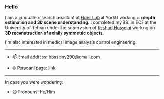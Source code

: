 ### Hello

I am a graduate research assistant at <a href="https://www.elderlab.yorku.ca/" class="">Elder Lab</a> at YorkU working on **depth estimation and 3D scene understanding**. I completed my BS. in ECE at the University of Tehran under the supervision of <a href="https://ece.ut.ac.ir/en/%D8%A7%D8%B2%D9%85%D8%A7%DB%8C%D8%B4%DA%AF%D8%A7%D9%87-%D8%A8%DB%8C%D9%86%D8%A7%DB%8C%DB%8C-%D9%88-%D8%B4%D9%86%D9%88%D8%A7%DB%8C%DB%8C-%D9%85%D8%AD%D8%A7%D8%B3%D8%A8%D8%A7%D8%AA%DB%8C">Reshad Hosseini</a> working on **3D reconstruction of axially symmetric objects**.

I'm also interested in medical image analysis control engineering.



---------------------

- 📫 Email address: hosseiny290@gmail.com


- 🌐 Persoanl page: <a href="https://smh-hosseiny.github.io/" target="_blank">link</a>

--------------------


In case you were wondering:

- 😄 Pronouns: He/Him

<!--
**smh-hosseiny/smh-hosseiny** is a ✨ _special_ ✨ repository because its `README.md` (this file) appears on your GitHub profile.

Here are some ideas to get you started:
- 🔭 I’m currently working on ...
- 🌱 I’m currently learning ...
- 👯 I’m looking to collaborate on ...
- 🤔 I’m looking for help with ...
- 💬 Ask me about ...
- 📫 How to reach me: ...
- 😄 Pronouns: ...
- ⚡ Fun fact: ...

-->
